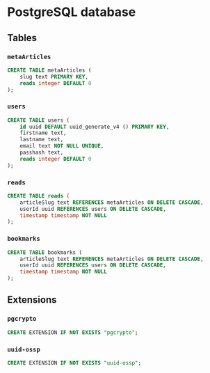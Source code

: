 # PostgreSQL database

## Tables

### `metaArticles`

```SQL
CREATE TABLE metaArticles (
	slug text PRIMARY KEY,
	reads integer DEFAULT 0
);
```

### `users`

```SQL
CREATE TABLE users (
	id uuid DEFAULT uuid_generate_v4 () PRIMARY KEY,
	firstname text,
	lastname text,
	email text NOT NULL UNIQUE,
	passhash text,
	reads integer DEFAULT 0
);
```

### `reads`

```SQL
CREATE TABLE reads (
	articleSlug text REFERENCES metaArticles ON DELETE CASCADE,
	userId uuid REFERENCES users ON DELETE CASCADE,
	timestamp timestamp NOT NULL
);
```

### `bookmarks`

```SQL
CREATE TABLE bookmarks (
	articleSlug text REFERENCES metaArticles ON DELETE CASCADE,
	userId uuid REFERENCES users ON DELETE CASCADE,
	timestamp timestamp NOT NULL
);
```

## Extensions

### `pgcrypto`

```SQL
CREATE EXTENSION IF NOT EXISTS "pgcrypto";
```

### `uuid-ossp`

```SQL
CREATE EXTENSION IF NOT EXISTS "uuid-ossp";
```